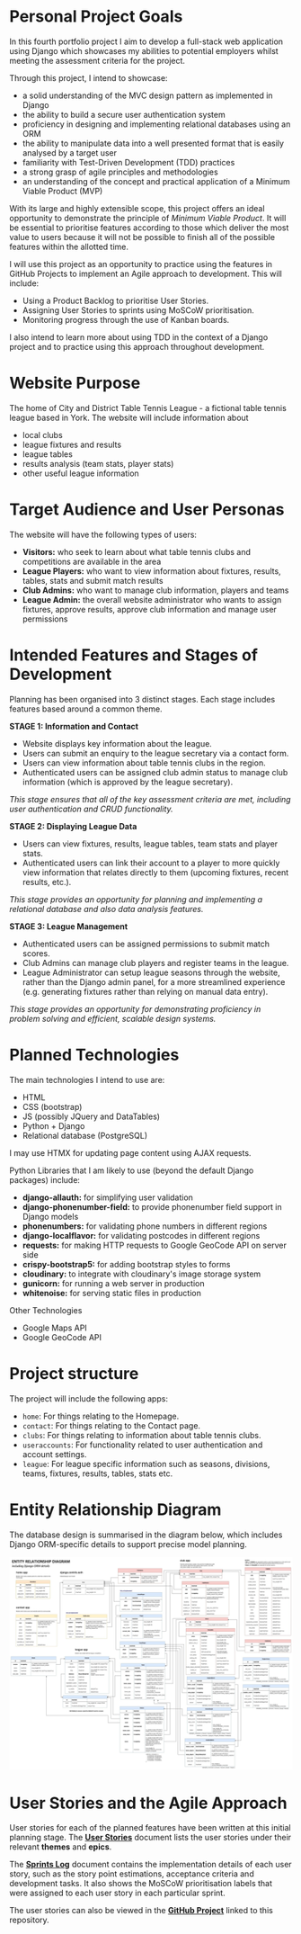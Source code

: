 # Personal Project Goals

In this fourth portfolio project I aim to develop a full-stack web application using Django which showcases my abilities to potential employers whilst meeting the assessment criteria for the project.

Through this project, I intend to showcase:

- a solid understanding of the MVC design pattern as implemented in Django
- the ability to build a secure user authentication system
- proficiency in designing and implementing relational databases using an ORM
- the ability to manipulate data into a well presented format that is easily analysed by a target user
- familiarity with Test-Driven Development (TDD) practices
- a strong grasp of agile principles and methodologies
- an understanding of the concept and practical application of a Minimum Viable Product (MVP)

With its large and highly extensible scope, this project offers an ideal opportunity to demonstrate the principle of *Minimum Viable Product*. It will be essential to prioritise features according to those which deliver the most value to users because it will not be possible to finish all of the possible features within the allotted time.

I will use this project as an opportunity to practice using the features in GitHub Projects to implement an Agile approach to development. This will include:
- Using a Product Backlog to prioritise User Stories.
- Assigning User Stories to sprints using MoSCoW prioritisation.
- Monitoring progress through the use of Kanban boards.

I also intend to learn more about using TDD in the context of a Django project and to practice using this approach throughout development.

# Website Purpose

The home of City and District Table Tennis League - a fictional table tennis league based in York. The website will include information about
- local clubs
- league fixtures and results
- league tables
- results analysis (team stats, player stats)
- other useful league information

# Target Audience and User Personas

The website will have the following types of users:
- **Visitors:** who seek to learn about what table tennis clubs and competitions are available in the area 
- **League Players:** who want to view information about fixtures, results, tables, stats and submit match results
- **Club Admins:** who want to manage club information, players and teams
- **League Admin:** the overall website administrator who wants to assign fixtures, approve results, approve club information and manage user permissions 

# Intended Features and Stages of Development

Planning has been organised into 3 distinct stages. Each stage includes features based around a common theme.

**STAGE 1: Information and Contact**
- Website displays key information about the league.
- Users can submit an enquiry to the league secretary via a contact form.
- Users can view information about table tennis clubs in the region.
- Authenticated users can be assigned club admin status to manage club information (which is approved by the league secretary).

*This stage ensures that all of the key assessment criteria are met, including user authentication and CRUD functionality.*

**STAGE 2: Displaying League Data**
- Users can view fixtures, results, league tables, team stats and player stats.
- Authenticated users can link their account to a player to more quickly view information that relates directly to them (upcoming fixtures, recent results, etc.).

*This stage provides an opportunity for planning and implementing a relational database and also data analysis features.*

**STAGE 3: League Management**
- Authenticated users can be assigned permissions to submit match scores.
- Club Admins can manage club players and register teams in the league.
- League Administrator can setup league seasons through the website, rather than the Django admin panel, for a more streamlined experience (e.g. generating fixtures rather than relying on manual data entry).

*This stage provides an opportunity for demonstrating proficiency in problem solving and efficient, scalable design systems.*


# Planned Technologies

The main technologies I intend to use are:
- HTML
- CSS (bootstrap)
- JS (possibly JQuery and DataTables)
- Python + Django
- Relational database (PostgreSQL)

I may use HTMX for updating page content using AJAX requests.

Python Libraries that I am likely to use (beyond the default Django packages) include:
- **django-allauth:** for simplifying user validation
- **django-phonenumber-field:** to provide phonenumber field support in Django models
- **phonenumbers:** for validating phone numbers in different regions
- **django-localflavor:** for validating postcodes in different regions
- **requests:** for making HTTP requests to Google GeoCode API on server side
- **crispy-bootstrap5:** for adding bootstrap styles to forms
- **cloudinary:** to integrate with cloudinary's image storage system
- **gunicorn:** for running a web server in production
- **whitenoise:** for serving static files in production 

Other Technologies
- Google Maps API
- Google GeoCode API

# Project structure

The project will include the following apps:

- `home`: For things relating to the Homepage.
- `contact`: For things relating to the Contact page.
- `clubs`: For things relating to information about table tennis clubs.
- `useraccounts`: For functionality related to user authentication and account settings.
- `league`: For league specific information such as seasons, divisions, teams, fixtures, results, tables, stats etc.

# Entity Relationship Diagram

The database design is summarised in the diagram below, which includes Django ORM-specific details to support precise model planning.

![ERD diagram](images/erd-detailed.jpg)


# User Stories and the Agile Approach

User stories for each of the planned features have been written at this initial planning stage. The [**User Stories**](user_stories.md) document lists the user stories under their relevant **themes** and **epics**.

The [**Sprints Log**](sprint_log.md) document contains the implementation details of each user story, such as the story point estimations, acceptance criteria and development tasks. It also shows the MoSCoW prioritisation labels that were assigned to each user story in each particular sprint.

The user stories can also be viewed in the [**GitHub Project**](https://github.com/users/lowrycode/projects/10/views/1) linked to this repository.